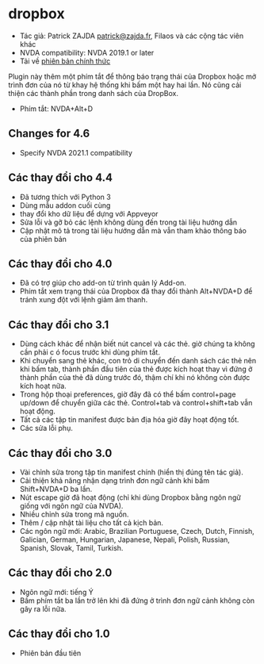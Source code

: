 # dropbox #

* Tác giả: Patrick ZAJDA <patrick@zajda.fr>, Filaos và các cộng tác viên
  khác
* NVDA compatibility: NVDA 2019.1 or later
* Tải về [phiên bản chính thức][1]

Plugin này thêm một phím tắt để thông báo trạng thái của Dropbox hoặc mở
trình đơn của nó từ khay hệ thống khi bấm một hay hai lần.  Nó cũng cải
thiện các thành phần trong danh sách của DropBox.

* Phím tắt: NVDA+Alt+D


## Changes for 4.6 ##

* Specify NVDA 2021.1 compatibility

## Các thay đổi cho 4.4 ##

* Đã tương thích với Python 3
* Dùng mẫu addon cuối cùng
* thay đổi kho dữ liệu để dựng với Appveyor
* Sửa lỗi và gỡ bỏ các lệnh không dùng đến trong tài liệu hướng dẫn
* Cập nhật mô tả trong tài liệu hướng dẫn mà vẫn tham khảo thông báo của
  phiên bản

## Các thay đổi cho 4.0 ##

* Đã có trợ giúp cho add-on từ trình quản lý Add-on.
* Phím tắt xem trạng thái của Dropbox đã thay đổi thành Alt+NVDA+D để tránh
  xung đột với lệnh giảm âm thanh.

## Các thay đổi cho 3.1 ##

* Dùng cách khác để nhận biết nút cancel và các thẻ. giờ chúng ta không cần
  phải c ó focus trước khi dùng phím tắt.
* Khi chuyển sang thẻ khác, con trỏ di chuyển đến danh sách các thẻ nên khi
  bấm tab, thành phần đầu tiên của thẻ được kích hoạt thay vì đứng ở thành
  phần của thẻ đã dùng trước đó, thậm chí khi nó không còn được kích hoạt
  nữa.
* Trong hộp thoại preferences, giờ đây đã có thể bấm control+page up/down để
  chuyển giữa các thẻ. Control+tab và control+shift+tab vẫn hoạt động.
* Tất cả các tập tin manifest được bản địa hóa giờ đây hoạt động tốt.
* Các sửa lỗi phụ.

## Các thay đổi cho 3.0 ##

* Vài chỉnh sửa trong tập tin manifest chính (hiển thị đúng tên tác giả).
* Cải thiện khả năng nhận dạng trình đơn ngữ cảnh khi bấm  Shift+NVDA+D ba
  lần.
* Nút escape giờ đã hoạt động (chỉ khi dùng Dropbox bằng ngôn ngữ giống với
  ngôn ngữ của NVDA).
* Nhiều chỉnh sửa trong mã nguồn.
* Thêm / cập nhật tài liệu cho tất cả kịch bản.
* Các ngôn ngữ mới: Arabic, Brazilian Portuguese, Czech, Dutch, Finnish,
  Galician, German, Hungarian, Japanese, Nepali, Polish, Russian, Spanish,
  Slovak, Tamil, Turkish.

## Các thay đổi cho 2.0 ##

* Ngôn ngữ mới: tiếng Ý
* Bấm phím tắt ba lần trở lên khi đã đứng ở trình đơn ngữ cảnh không còn gây
  ra lỗi nữa.

## Các thay đổi cho 1.0 ##

* Phiên bản đầu tiên


[1]: https://github.com/ruifontes/dropbox/releases/download/2024.01.01/dropbox-2024.01.01.nvda-addon

